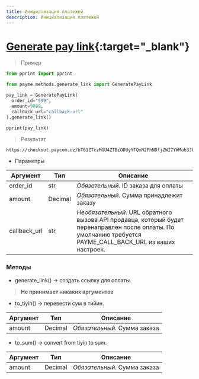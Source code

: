 ```yaml
---
title: Инициализация платежей
description: Инициализация платежей
---
```


<!-- Google tag (gtag.js) -->
<script async src="https://www.googletagmanager.com/gtag/js?id=G-9BRKYLP6BB"></script>
<script>
  window.dataLayer = window.dataLayer || [];
  function gtag(){dataLayer.push(arguments);}
  gtag('js', new Date());

  gtag('config', 'G-9BRKYLP6BB');
</script>

# [Generate pay link](https://github.com/PayTechUz/payme-pkg/blob/master/lib/payme/methods/generate_link.py){:target="_blank"}

> Пример
```python
from pprint import pprint

from payme.methods.generate_link import GeneratePayLink

pay_link = GeneratePayLink(
  order_id="999",
  amount=9999,
  callback_url="callback-url"
).generate_link()

pprint(pay_link)
```
> Результат
```shell
https://checkout.paycom.uz/bT01ZTczMGU4ZTBiODUyYTQxN2FhNDljZWI7YWMub3JkZXItaWQ9OTk5O2E9OTk5OTtjPXlvdXItY2FsbGJhY2stdXJs
```

- Параметры

| Аргумент     | Тип     | Описание                                                                                                                                                     |
|--------------|---------|--------------------------------------------------------------------------------------------------------------------------------------------------------------|
| order_id     | str     | _Oбязательный_. ID заказа для оплаты                                                                                                                         |
| amount       | Decimal | _Oбязательный_. Сумма принадлежит заказу                                                                                                                     |
| callback_url | str     | _Необязательный_. URL обратного вызова API продавца, который будет перенаправлен после оплаты. По умолчанию требуется PAYME_CALL_BACK_URL из ваших настроек. |

### Методы
- generate_link() -> создать ссылку для оплаты.
> **Не принимает никаких аргументов**

- to_tiyin() -> перевести сум в тийин.

| Аргумент | Тип     | Описание                     |
|----------|---------|------------------------------|
| amount   | Decimal | _Oбязательный_. Сумма заказа |

- to_sum() -> convert from tiyin to sum.

| Аргумент | Тип     | Описание                     |
|----------|---------|------------------------------|
| amount   | Decimal | _Oбязательный_. Сумма заказа |
